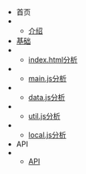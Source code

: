 <!--
 * @Author: xuranXYS
 * @LastEditTime: 2023-10-02 18:58:23
 * @GitHub: www.github.com/xiaoxustudio
 * @WebSite: www.xiaoxustudio.top
 * @Description: By xuranXY
-->
* 首页
* * [介绍](./README.md)
* [基础](base/base)
* * [index.html分析](base/index)
* * [main.js分析](base/main)
* * [data.js分析](base/data)
* * [util.js分析](base/util)
* * [local.js分析](base/local)
* API 
* * [API](https://api.xiaoxustudio.top/out/index.html)
